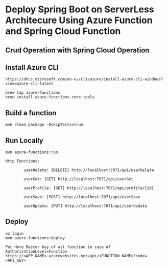 # Deploy Spring Boot on ServerLess Architecure  Using Azure Function and Spring Cloud Function

## Crud Operation with Spring Cloud Operation
## Install Azure CLI

```
https://docs.microsoft.com/en-us/cli/azure/install-azure-cli-windows?view=azure-cli-latest

brew tap azure/functions
brew install azure-functions-core-tools
```

## Build a function

```
mvn clean package -DskipTests=true
```

## Run Locally

```
mvn azure-functions:run
```

```
Http Functions:

        userDelete: [DELETE] http://localhost:7071/api/userDelete

        userGet: [GET] http://localhost:7071/api/userGet

        userProfile: [GET] http://localhost:7071/api/profile/{id}

        userSave: [POST] http://localhost:7071/api/userSave

        userUpdate: [PUT] http://localhost:7071/api/userUpdate

```

## Deploy

```
az login
mvn azure-functions:deploy
```
```
Put Here Master key of all function in case of AuthorizationLevel=Function
https://<APP_NAME>.azurewebsites.net/api/<FUNCTION_NAME>?code=<API_KEY>

```

